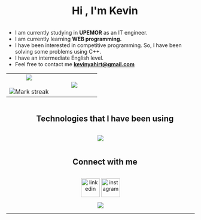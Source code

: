 
<div id="user-content-toc">
  <ul align="center">
    <summary><h1 style="display: inline-block">Hi , I'm Kevin</h1></summary>
  </ul>
</div>


- I am currently studying in **UPEMOR** as an IT engineer.
- I am currently learning **WEB programming.**
- I have been interested in competitive programming. So, I have been solving some problems using C++.
- I have an intermediate English level.
- Feel free to contact me **kevinyahirt@gmail.com**


<!--- stats & Trophy (start) -->
<p align="center">
  <!--- stats (start) -->
<table align="center">
<tr border="none">
<td width="50%" align="center">
  
  <img  align="center"  src="https://github-readme-stats.vercel.app/api?username=kevvvvvvvvvv&theme=dark&show_icons=true&count_private=true" />
  <br></br>
  <img  title="🔥 Get streak stats for your profile at git.io/streak-stats" alt="Mark streak" src="https://github-readme-streak-stats.herokuapp.com/?user=kevvvvvvvvvv&theme=dark&hide_border=false" /> 
</td>

<td width="50%" align="center">

  <img  align="center"  src="https://github-readme-stats.anuraghazra1.vercel.app/api/top-langs/?username=1010nishant&theme=dark&hide_border=false&no-bg=true&no-frame=true&langs_count=10"/>
  
  </td>
</tr>
</table>
</p>        

<div id="user-content-toc">
  <ul align="center">
    <summary><h2 style="display: inline-block">Technologies that I have been using</h2></summary>
  </ul>
</div>

<p align="center">
  <a href="https://skillicons.dev">
    <img src="https://skillicons.dev/icons?i=git,,cpp,css,discord,github,html,java,js,linux,mysql,py,vscode,c,laravel,bootstrap,pr,replit,gmail&perline=14" />
  </a>
</p>


<div id="user-content-toc">
  <ul align="center">
    <summary><h2 style="display: inline-block">Connect with me</h2></summary>
  </ul>
</div>

<p align="center">
<a href="https://www.linkedin.com/in/trinidad-medina-kevin-yahir/" target="blank"><img align="center" src="https://user-images.githubusercontent.com/88904952/234979284-68c11d7f-1acc-4f0c-ac78-044e1037d7b0.png" alt="linkedin" height="50" width="50" /></a> 
<a href="https://www.instagram.com/kevin_trimeed/" target="blank"><img align="center" src="https://user-images.githubusercontent.com/88904952/234981169-2dd1e58f-4b7e-468c-8213-034ba62156c3.png" alt="instagram" height="50" width="50" /></a>

</p>



<div align="center">
  
[![](https://visitcount.itsvg.in/api?id=kevvvvvvvvvv&label=&color=1&icon=5&pretty=true)](https://visitcount.itsvg.in)
  
</div>

----------------------------------------------------------------------
